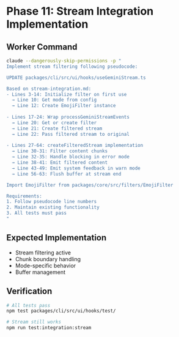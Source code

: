 # Phase 11: Stream Integration Implementation

## Worker Command
```bash
claude --dangerously-skip-permissions -p "
Implement stream filtering following pseudocode:

UPDATE packages/cli/src/ui/hooks/useGeminiStream.ts

Based on stream-integration.md:
- Lines 3-14: Initialize filter on first use
  → Line 10: Get mode from config
  → Line 12: Create EmojiFilter instance
  
- Lines 17-24: Wrap processGeminiStreamEvents
  → Line 20: Get or create filter
  → Line 21: Create filtered stream
  → Line 22: Pass filtered stream to original
  
- Lines 27-64: createFilteredStream implementation
  → Line 30-31: Filter content chunks
  → Line 32-35: Handle blocking in error mode
  → Line 38-41: Emit filtered content
  → Line 43-49: Emit system feedback in warn mode
  → Line 56-63: Flush buffer at stream end

Import EmojiFilter from packages/core/src/filters/EmojiFilter

Requirements:
1. Follow pseudocode line numbers
2. Maintain existing functionality
3. All tests must pass
"
```

## Expected Implementation
- Stream filtering active
- Chunk boundary handling
- Mode-specific behavior
- Buffer management

## Verification
```bash
# All tests pass
npm test packages/cli/src/ui/hooks/test/

# Stream still works
npm run test:integration:stream
```